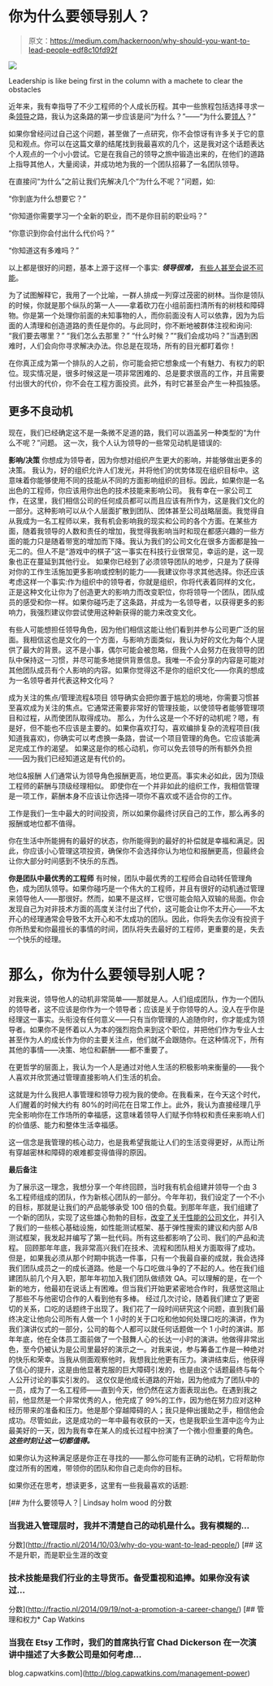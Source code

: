 # 你为什么要领导别人？

> 原文：<https://medium.com/hackernoon/why-should-you-want-to-lead-people-edf8c10fd92f>

![](img/e9af2d8443f1002c7a63bcf322375daa.png)

Leadership is like being first in the column with a machete to clear the obstacles

近年来，我有幸指导了不少工程师的个人成长历程。其中一些旅程包括选择寻求一条[领导](https://hackernoon.com/tagged/leadership)之路，我认为这条路的第一步应该是问“为什么？”——“为什么要[领人](https://hackernoon.com/tagged/lead-people)？”

如果你曾经问过自己这个问题，甚至做了一点研究，你不会惊讶有许多关于它的意见和观点。你可以在这篇文章的结尾找到我最喜欢的几个，这是我对这个话题表达个人观点的一个小小尝试。它是在我自己的领导之旅中锻造出来的，在他们的道路上指导其他人，大量阅读，并成功地为我的一个团队招募了一名团队领导。

在直接问“为什么”之前让我们先解决几个“为什么不呢？”问题，如:

“你到底为什么想要它？”

“你知道你需要学习一个全新的职业，而不是你目前的职业吗？”

“你意识到你会付出什么代价吗？”

“你知道这有多难吗？”

以上都是很好的问题，基本上源于这样一个事实: ***领导很难，*** [有些人甚至会说不可能](https://youtu.be/Uw4jVjEEhZo)。

为了试图解释它，我用了一个比喻，一群人排成一列穿过茂密的树林。当你是领队的时候，你就是那个纵队的第一人——拿着砍刀在小组前面扫清所有的树枝和障碍物。你是第一个处理你前面的未知事物的人，而你前面没有人可以依靠，因为为后面的人清理和创造道路的责任是你的。与此同时，你不断地被群体注视和询问:
“我们要去哪里？”
“我们怎么去那里？”
“什么时候？”“我们会成功吗？”当遇到困难时，人们会向你寻求解决办法。你总是在现场，所有的目光都盯着你！

在你真正成为第一个排队的人之前，你可能会把它想象成一个有魅力、有权力的职位。现实情况是，很多时候这是一项非常困难的、总是要求很高的工作，并且需要付出很大的代价，你不会在工程方面投资。此外，有时它甚至会产生一种孤独感。

## 更多不良动机

现在，我们已经确定这不是一条微不足道的路，我们可以涵盖另一种类型的“为什么不呢？”问题。
这一次，我个人认为领导的一些常见动机是错误的:

**影响/决策** 你想成为领导者，因为你想对组织产生更大的影响，并能够做出更多的决策。
我认为，好的组织允许人们发光，并将他们的优势体现在组织目标中。这意味着你能够使用不同的技能从不同的方面影响组织的目标。因此，如果你是一名出色的工程师，你应该用你出色的技术技能来影响公司。
我有幸在一家公司工作，在这里，我们相信公司的任何成员都可以而且应该有所作为，这是我们文化的一部分。这种影响可以从个人层面扩散到团队、团体甚至公司战略层面。我觉得自从我成为一名工程师以来，我有机会影响我的现实和公司的各个方面。在某些方面，随着我领导的人数和责任的增加，我觉得我影响当时和现在都感兴趣的一些方面的能力只是随着带宽的增加而下降。我认为我们的公司文化在很多方面都是独一无二的。但人不是“游戏中的棋子”这一事实在科技行业很常见，幸运的是，这一现象也正在蔓延到其他行业。
如果你已经到了必须领导团队的地步，只是为了获得对你的工作生活施加更多影响或控制的能力——我建议你寻求其他选择。你还应该考虑这样一个事实:作为组织中的领导者，你就是组织，你将代表着同样的文化，正是这种文化让你为了创造更大的影响力而改变职位，你将领导一个团队，团队成员的感受和你一样。如果你碰巧走了这条路，并成为一名领导者，以获得更多的影响力，我强烈建议你尝试使用这种新获得的能力来改变文化。

有些人可能想担任领导角色，因为他们相信这能让他们看到并参与公司更广泛的层面。我相信这也是文化的一个方面，与影响方面类似，我认为好的文化为每个人提供了最大的背景。这不是小事，偶尔可能会被忽略，但我个人会努力在我领导的团队中保持这一习惯，并尽可能多地提供背景信息。我唯一不会分享的内容是可能对其他团队成员有个人影响的内容。如果你觉得这不是你的组织文化——你真的想成为一名领导者并代表这种文化吗？

成为关注的焦点/管理流程&项目
领导确实会把你置于尴尬的境地，你需要习惯甚至喜欢成为关注的焦点。它通常还需要非常好的管理技能，以使领导者能够管理项目和过程，从而使团队取得成功。
那么，为什么这是一个不好的动机呢？嗯，有是好，但不能也不应该是主要的。如果你喜欢打勾，喜欢编排复杂的流程项目(我知道我喜欢)，你确实可以考虑换一条路，尝试一个项目管理的角色。它应该能满足完成工作的渴望。
如果这是你的核心动机，你可以免去领导的所有额外负担——因为我们已经知道这是有代价的。

地位&报酬
人们通常认为领导角色报酬更高，地位更高。事实未必如此，因为顶级工程师的薪酬与顶级经理相似。
即使你在一个并非如此的组织工作，我相信管理是一项工作，薪酬本身不应该让你选择一项你不喜欢或不适合你的工作。

工作是我们一生中最大的时间投资，所以如果你最终讨厌自己的工作，那么再多的报酬或地位都不值得。

你在生活中所能拥有的最好的状态，你所能得到的最好的补偿就是幸福和满足。因此，你应该小心管理这项投资，确保你不会选择你认为地位和报酬更高，但最终会让你大部分时间感到不快乐的东西。

**你是团队中最优秀的工程师** 有时候，团队中最优秀的工程师会自动转任管理角色，成为团队领导。如果你碰巧是一个伟大的工程师，并且有很好的动机通过管理来领导他人——那很好。然而，如果不是这样，它很可能会陷入双输的局面。你会发现自己为对非技术方面的高度关注付出了代价，这可能会让你不太开心——不太开心的经理通常会导致不太开心和不太成功的团队。因此，你将失去你没有投资于你所热爱和你最擅长的事情的时间，团队将失去最好的工程师，更重要的是，失去一个快乐的经理。

# **那么，你为什么要领导别人呢？**

对我来说，领导他人的动机非常简单——那就是人。人们组成团队，作为一个团队的领导者，这不应该是你作为一个领导者；应该是关于你领导的人。没人在乎你是经理这一事实。头衔没有任何意义——只有当你管理的人追随你时，你才能成为领导者。如果你不是怀着以人为本的强烈抱负来到这个职位，并把他们作为专业人士甚至作为人的成长作为你的主要关注点，他们就不会跟随你。在这种情况下，所有其他的事情——决策、地位和薪酬——都不重要了。

在更哲学的层面上，我认为一个人是通过对他人生活的积极影响来衡量的——我个人喜欢并欣赏通过管理直接影响人们生活的机会。

这就是为什么我把人事管理和领导力视为我的使命。在我看来，在今天这个时代，人们醒着的时候大约有 80%的时间花在日常工作上。此外，我认为直接经理几乎完全影响你在工作场所的幸福感，这意味着领导人们赋予你特权和责任来影响人们的价值感、能力和整体生活幸福感。

这一信念是我管理的核心动力，也是我希望我能让人们的生活变得更好，从而让所有穿越密林和障碍的艰难都变得值得的原因。

**最后备注**

为了展示这一理念，我想分享一个年终回顾，当时我有机会组建并领导一个由 3 名工程师组成的团队，作为新核心团队的一部分。今年年初，我们设定了一个不小的目标，那就是让我们的产品能够承受 100 倍的负载。到那年年底，我们组建了一个新的团队，实现了这些雄心勃勃的目标，[改变了关于性能的公司文化](https://www.youtube.com/watch?v=aQeTvnM3Utc&list=PLDr2Gb5SChL4F1mrueoR0qeBW7zPiqWmc)，并引入了我们的一些核心基础设施，如性能测试框架、基于弹性搜索的建议和内部 A/B 测试框架，我发起并编写了第一批代码。所有这些都影响了公司、我们的产品和流程。
回顾那年年底，我非常高兴我们在技术、流程和团队相关方面取得了成功。但是，如果我必须从那个时期中挑选一件事，只有一个我最自豪的成就，我会选择我们团队成员之一的成长道路。他是一个与口吃做斗争的了不起的人。他在我们组建团队前几个月入职，那年年初加入我们团队做绩效 QA。可以理解的是，在一个新的地方，他最初在说话上有困难。但当我们开始更紧密地合作时，我感觉这阻止了那些不与他密切合作的人看到他有多棒。
经过几次讨论，随着我们建立了更密切的关系，口吃的话题终于出现了。我们花了一段时间研究这个问题，直到我们最终决定让他向公司所有人做一个 1 小时的关于口吃和他如何处理口吃的演讲，作为我们演讲仪式的一部分，公司的每个人都可以就任何话题做一个 1 小时的演讲。那年年底，他在全体员工面前做了一个鼓舞人心的长达一小时的演讲。他做得非常出色，至今仍被认为是公司里最好的演示之一。对我来说，参与筹备工作是一种绝对的快乐和荣幸。当我从侧面观察他时，我想我比他更有压力。演讲结束后，他获得了信心的提升，这是由他显著克服的巨大障碍引发的，也是由这个话题最终与每个人公开讨论的事实引发的。
这仅仅是他成长道路的开始，因为他成为了团队中的一员，成为了一名工程师——直到今天，他仍然在这方面表现出色。在遇到我之前，他显然是一个非常优秀的人，他完成了 99%的工作，因为他在努力应对这种经历带来的准备和压力。他是那个穿越障碍的人；我只是伸出援助之手，相信他会成功。尽管如此，这是成功的一年中最有收获的一天，也是我职业生涯中迄今为止最美好的一天，因为我有幸在某人的成长过程中扮演了一个微小但重要的角色。
***这些时刻让这一切都值得。***

如果你认为这种满足感是你正在寻找的——那么你可能有正确的动机，它将帮助你度过所有的困难，带领你的团队和你自己走向你的目标。

如果你还在思考，想读更多，这里有一些我最喜欢的话题:

[](http://fractio.nl/2014/10/03/why-do-you-want-to-lead-people/) [## 为什么要领导人？| Lindsay holm wood 的分数

### 当我进入管理层时，我并不清楚自己的动机是什么。我有模糊的…

分数](http://fractio.nl/2014/10/03/why-do-you-want-to-lead-people/) [](http://fractio.nl/2014/09/19/not-a-promotion-a-career-change/) [## 这不是升职，而是职业生涯的改变

### 技术技能是我们行业的主导货币。备受重视和追捧。如果你没有读过…

分数](http://fractio.nl/2014/09/19/not-a-promotion-a-career-change/) [](http://blog.capwatkins.com/management-power) [## 管理和权力* Cap Watkins

### 当我在 Etsy 工作时，我们的首席执行官 Chad Dickerson 在一次演讲中描述了大多数公司是如何考虑…

blog.capwatkins.com](http://blog.capwatkins.com/management-power)